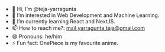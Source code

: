 - 👋 Hi, I’m @teja-yarragunta
- 👀 I’m interested in Web Development and Machine Learning.
- 🌱 I’m currently learning React and NextJS.
- 📫 How to reach me?: mail.yarragunta.teja@gmail.com 
- 😄 Pronouns: he/him
- ⚡ Fun fact: OnePiece is my favourite anime.
<!---
teja-yarragunta/teja-yarragunta is a ✨ special ✨ repository because its `README.md` (this file) appears on your GitHub profile.
You can click the Preview link to take a look at your changes.
--->
